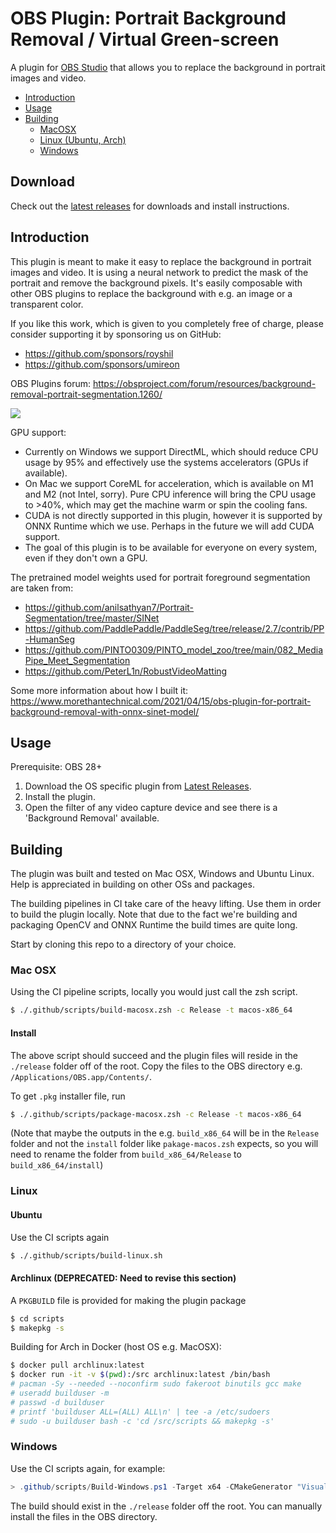# OBS Plugin: Portrait Background Removal / Virtual Green-screen

A plugin for [OBS Studio](https://obsproject.com/) that allows you to replace the background in portrait images and video.

- [Introduction](#introduction)
- [Usage](#usage)
- [Building](#building)
  - [MacOSX](#mac-osx)
  - [Linux (Ubuntu, Arch)](#linux)
  - [Windows](#windows)

## Download
Check out the [latest releases](https://github.com/royshil/obs-backgroundremoval/releases) for downloads and install instructions.

## Introduction

This plugin is meant to make it easy to replace the background in portrait images and video.
It is using a neural network to predict the mask of the portrait and remove the background pixels.
It's easily composable with other OBS plugins to replace the background with e.g. an image or
a transparent color.

If you like this work, which is given to you completely free of charge, please consider supporting it by sponsoring us on GitHub:
- https://github.com/sponsors/royshil
- https://github.com/sponsors/umireon

OBS Plugins forum: https://obsproject.com/forum/resources/background-removal-portrait-segmentation.1260/

![](demo.gif)

GPU support:
* Currently on Windows we support DirectML, which should reduce CPU usage by 95% and effectively use the systems accelerators (GPUs if available).
* On Mac we support CoreML for acceleration, which is available on M1 and M2 (not Intel, sorry). Pure CPU inference will bring the CPU usage to >40%, which may get the machine warm or spin the cooling fans.
* CUDA is not directly supported in this plugin, however it is supported by ONNX Runtime which we use. Perhaps in the future we will add CUDA support.
* The goal of this plugin is to be available for everyone on every system, even if they don't own a GPU.

The pretrained model weights used for portrait foreground segmentation are taken from:
- https://github.com/anilsathyan7/Portrait-Segmentation/tree/master/SINet
- https://github.com/PaddlePaddle/PaddleSeg/tree/release/2.7/contrib/PP-HumanSeg
- https://github.com/PINTO0309/PINTO_model_zoo/tree/main/082_MediaPipe_Meet_Segmentation
- https://github.com/PeterL1n/RobustVideoMatting

Some more information about how I built it: https://www.morethantechnical.com/2021/04/15/obs-plugin-for-portrait-background-removal-with-onnx-sinet-model/

## Usage

Prerequisite: OBS 28+

1. Download the OS specific plugin from [Latest Releases](https://github.com/royshil/obs-backgroundremoval/releases/latest).
2. Install the plugin.
3. Open the filter of any video capture device and see there is a 'Background Removal' available.

## Building

The plugin was built and tested on Mac OSX, Windows and Ubuntu Linux. Help is appreciated in building on other OSs and packages.

The building pipelines in CI take care of the heavy lifting. Use them in order to build the plugin locally. Note that due to the fact we're building and packaging OpenCV and ONNX Runtime the build times are quite long.

Start by cloning this repo to a directory of your choice.

### Mac OSX

Using the CI pipeline scripts, locally you would just call the zsh script.

```sh
$ ./.github/scripts/build-macosx.zsh -c Release -t macos-x86_64
```

#### Install
The above script should succeed and the plugin files will reside in the `./release` folder off of the root. Copy the files to the OBS directory e.g. `/Applications/OBS.app/Contents/`.

To get `.pkg` installer file, run
```sh
$ ./.github/scripts/package-macosx.zsh -c Release -t macos-x86_64
```
(Note that maybe the outputs in the e.g. `build_x86_64` will be in the `Release` folder and not the `install` folder like `pakage-macos.zsh` expects, so you will need to rename the folder from `build_x86_64/Release` to `build_x86_64/install`)

### Linux

#### Ubuntu

Use the CI scripts again
```sh
$ ./.github/scripts/build-linux.sh
```

#### Archlinux (DEPRECATED: Need to revise this section)
A `PKGBUILD` file is provided for making the plugin package
```sh
$ cd scripts
$ makepkg -s
```

Building for Arch in Docker (host OS e.g. MacOSX):
```sh
$ docker pull archlinux:latest
$ docker run -it -v $(pwd):/src archlinux:latest /bin/bash
# pacman -Sy --needed --noconfirm sudo fakeroot binutils gcc make
# useradd builduser -m
# passwd -d builduser
# printf 'builduser ALL=(ALL) ALL\n' | tee -a /etc/sudoers
# sudo -u builduser bash -c 'cd /src/scripts && makepkg -s'
```

### Windows

Use the CI scripts again, for example:

```powershell
> .github/scripts/Build-Windows.ps1 -Target x64 -CMakeGenerator "Visual Studio 17 2022"
```

The build should exist in the `./release` folder off the root. You can manually install the files in the OBS directory.
